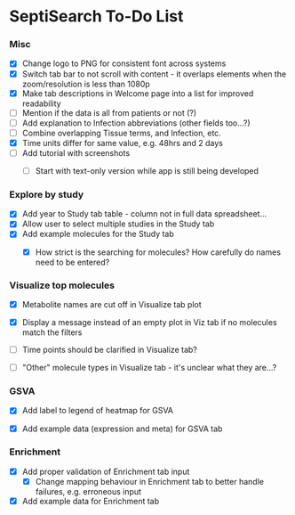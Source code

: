 # SeptiSearch To-Do List


### Misc

- [x] Change logo to PNG for consistent font across systems
- [x] Switch tab bar to not scroll with content - it overlaps elements when the zoom/resolution is less than 1080p
- [x] Make tab descriptions in Welcome page into a list for improved readability
- [ ] Mention if the data is all from patients or not (?)
- [ ] Add explanation to Infection abbreviations (other fields too...?)
- [ ] Combine overlapping Tissue terms, and Infection, etc.
- [x] Time units differ for same value, e.g. 48hrs and 2 days
- [ ] Add tutorial with screenshots
  - [ ] Start with text-only version while app is still being developed


### Explore by study

- [x] Add year to Study tab table - column not in full data spreadsheet...
- [x] Allow user to select multiple studies in the Study tab
- [x] Add example molecules for the Study tab
  - [x] How strict is the searching for molecules? How carefully do names need to be entered?


### Visualize top molecules

- [x] Metabolite names are cut off in Visualize tab plot
- [x] Display a message instead of an empty plot in Viz tab if no molecules match the filters
- [ ] Time points should be clarified in Visualize tab?
- [ ] "Other" molecule types in Visualize tab - it's unclear what they are...?


### GSVA

- [x] Add label to legend of heatmap for GSVA
- [x] Add example data (expression and meta) for GSVA tab


### Enrichment

- [x] Add proper validation of Enrichment tab input
  - [x] Change mapping behaviour in Enrichment tab to better handle failures, e.g. erroneous input
- [x] Add example data for Enrichment tab
